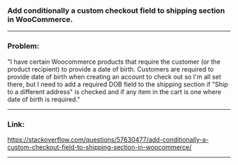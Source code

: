 ### Add conditionally a custom checkout field to shipping section in WooCommerce.

---

### Problem: 

"I have certain Woocommerce products that require the customer (or the product recipient) to provide a date of birth. Customers are required to provide date of birth when creating an account to check out so I'm all set there, but I need to add a required DOB field to the shipping section if "Ship to a different address" is checked and if any item in the cart is one where date of birth is required."

---

### Link: 
https://stackoverflow.com/questions/57630477/add-conditionally-a-custom-checkout-field-to-shipping-section-in-woocommerce/

---
